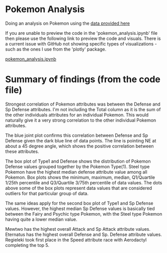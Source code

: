 # Pokemon Analysis
Doing an analysis on Pokemon using the [data provided here](https://github.com/lgreski/pokemonData)

If you are unable to preview the code in the 'pokemon_analysis.ipynb' file then please use
the following link to preview the code and visuals. There is a current issue with GitHub not
showing specific types of visualizations - such as the ones I use from the 'plotly' package.

[pokemon_analysis.ipynb](https://nbviewer.jupyter.org/github/calvintirrell/Pokemon_Analysis/blob/main/pokemon_analysis.ipynb)

# Summary of findings (from the code file)

Strongest correlation of Pokemon attributes was between the Defense and Sp Defense attributes.
I'm not including the Total column as it is the sum of the other individuals attributes for an individual Pokemon.
This would naturally give it a very strong correlation to the other individual Pokemon attributes.

The blue joint plot confirms this correlation between Defense and Sp Defense given the dark blue line of data points.
The line is pointing NE at about a 45 degree angle, which shows the positive correlation between these attributes.

The box plot of Type1 and Defense shows the distribution of Pokemon Defense values grouped together by the Pokemon Type(1).
Steel type Pokemon have the highest median defense attribute value among all Pokemon.
Box plots shows the minimum, maximum, median, Q1/Quartile 1/25th percentile and Q3/Quartile 3/75th percentile of data values.
The dots above some of the box plots represent data values that are considered outliers for that particular group of data.

The same ideas apply for the second box plot of Type1 and Sp Defense values. However, the highest median Sp Defense values is
basically tied between the Fairy and Psychic type Pokemon, with the Steel type Pokemon having quite a lower median value.

Mewtwo has the highest overall Attack and Sp Attack attribute values. Eternatus has the highest overall Defense and
Sp. Defense attribute values. Regieleki took first place in the Speed attribute race with Aerodactyl completing the top 5.
